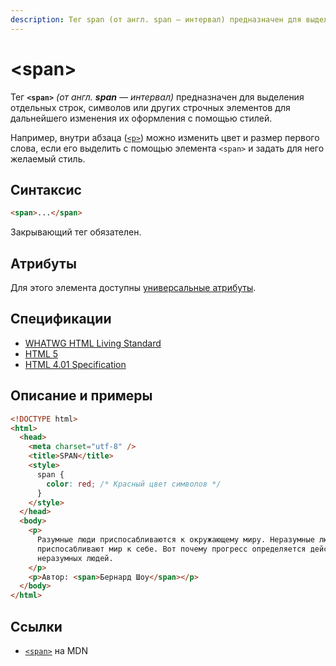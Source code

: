 ```yaml
---
description: Тег span (от англ. span — интервал) предназначен для выделения отдельных строк, символов или других строчных элементов для дальнейшего изменения их оформления с помощью стилей
---
```


# &lt;span&gt;

Тег **`<span>`** _(от англ. **span** — интервал)_ предназначен для выделения отдельных строк, символов или других строчных элементов для дальнейшего изменения их оформления с помощью стилей.

Например, внутри абзаца ([`<p>`](p.md)) можно изменить цвет и размер первого слова, если его выделить с помощью элемента `<span>` и задать для него желаемый стиль.

## Синтаксис

```html
<span>...</span>
```

Закрывающий тег обязателен.

## Атрибуты

Для этого элемента доступны [универсальные атрибуты](uni-attr.md).

## Спецификации

- [WHATWG HTML Living Standard](https://html.spec.whatwg.org/multipage/semantics.html#the-span-element)
- [HTML 5](http://www.w3.org/TR/html5/text-level-semantics.html#the-span-element)
- [HTML 4.01 Specification](http://www.w3.org/TR/html401/struct/global.html#edef-SPAN)

## Описание и примеры

```html
<!DOCTYPE html>
<html>
  <head>
    <meta charset="utf-8" />
    <title>SPAN</title>
    <style>
      span {
        color: red; /* Красный цвет символов */
      }
    </style>
  </head>
  <body>
    <p>
      Разумные люди приспосабливаются к окружающему миру. Неразумные люди
      приспосабливают мир к себе. Вот почему прогресс определяется действиями
      неразумных людей.
    </p>
    <p>Автор: <span>Бернард Шоу</span></p>
  </body>
</html>
```

## Ссылки

- [`<span>`](https://developer.mozilla.org/ru/docs/Web/HTML/Element/span) на MDN
